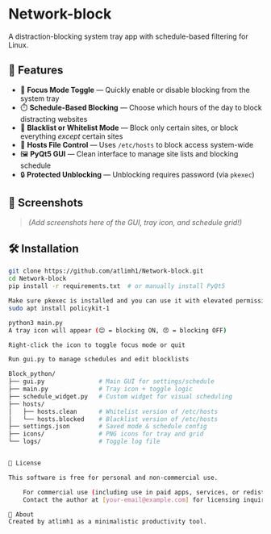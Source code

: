 # Network-block

A distraction-blocking system tray app with schedule-based filtering for Linux.

## 🚀 Features

- 🧠 **Focus Mode Toggle** — Quickly enable or disable blocking from the system tray
- ⏱️ **Schedule-Based Blocking** — Choose which hours of the day to block distracting websites
- 🔄 **Blacklist or Whitelist Mode** — Block only certain sites, or block everything *except* certain sites
- 🧰 **Hosts File Control** — Uses `/etc/hosts` to block access system-wide
- 🖼️ **PyQt5 GUI** — Clean interface to manage site lists and blocking schedule
- 🔒 **Protected Unblocking** — Unblocking requires password (via `pkexec`)

## 📸 Screenshots

> _(Add screenshots here of the GUI, tray icon, and schedule grid!)_

## 🛠 Installation

```bash
git clone https://github.com/atlimh1/Network-block.git
cd Network-block
pip install -r requirements.txt  # or manually install PyQt5

Make sure pkexec is installed and you can use it with elevated permissions:
sudo apt install policykit-1

python3 main.py
A tray icon will appear (😊 = blocking ON, 😠 = blocking OFF)

Right-click the icon to toggle focus mode or quit

Run gui.py to manage schedules and edit blocklists

Block_python/
├── gui.py               # Main GUI for settings/schedule
├── main.py              # Tray icon + toggle logic
├── schedule_widget.py   # Custom widget for visual scheduling
├── hosts/
│   ├── hosts.clean      # Whitelist version of /etc/hosts
│   └── hosts.blocked    # Blacklist version of /etc/hosts
├── settings.json        # Saved mode & schedule config
├── icons/               # PNG icons for tray and grid
└── logs/                # Toggle log file


📝 License

This software is free for personal and non-commercial use.

    For commercial use (including use in paid apps, services, or redistribution), a royalty-based license is required.
    Contact the author at [your-email@example.com] for licensing inquiries.

🙋 About
Created by atlimh1 as a minimalistic productivity tool.
